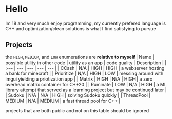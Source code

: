 <!--
**EntireTwix/EntireTwix** is a ✨ _special_ ✨ repository because its `README.md` (this file) appears on your GitHub profile.

Here are some ideas to get you started:

- 🔭 I’m currently working on ...
- 🌱 I’m currently learning ...
- 👯 I’m looking to collaborate on ...
- 🤔 I’m looking for help with ...
- 💬 Ask me about ...
- 📫 How to reach me: ...
- 😄 Pronouns: ...
- ⚡ Fun fact: ...
-->
# Hello
Im 18 and very much enjoy programming, my currently prefered language is C++ and optimization/clean solutions is what I find satisfying to pursue

## Projects
the `HIGH`, `MEDIUM`, and `LOW` enumerations are **relative to myself**
| Name | possible utility in other code | utility as an app | code quality | Description | 
| :--- | --- | --- | --- | --- |
| CCash | N/A | HIGH | HIGH | a webserver hosting a bank for minecraft |
| Prioritize | N/A | HIGH | LOW | messing around with imgui yielding a priotization app |
| Matrix | HIGH | N/A | HIGH | a zero overhead matrix container for C++20 |
| Ruminate | LOW | N/A | HIGH | a ML library attempt that served as a learning project but may be continued later |
| Sudoku | N/A | N/A | HIGH | solving Sudoku quickly |
| ThreadPool | MEDIUM | N/A | MEDIUM | a fast thread pool for C++ |

projects that are both public and not on this table should be ignored
